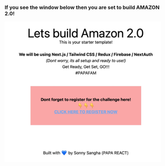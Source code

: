 ### If you see the window below then you are set to build AMAZON 2.0!

![Template Screenshot](TemplateScreenshot.jpg?raw=true "Template Screenshot")
